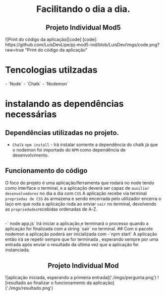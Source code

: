 <h1 align="center">Facilitando o dia a dia.</h1>
<h2 align="center">Projeto Individual Mod5</h2>
![Print do código da aplicação][code]
[code]: https://github.com/LuisDevLipe/pj-mod5-ind/blob/LuisDev/imgs/code.png?raw=true "Print do código da aplicação"

<h1 align="left">Tencologias utilzadas</h1>
- `Node`
- `Chalk`
- `Nodemon`

<h1 align="left">instalando as dependências necessárias</h1>

## Dependências utilizadas no projeto.

- `Chalk`
` npm install ` -
Irá instalar somente a dependência do chalk já que o nodemon foi importado do `NPM` como dependência de desenvolvimento.
## Funcionamento do código
O foco do projeto é uma aplicação/ferramenta que rodará no node tendo como interface o terminal, e a aplicação deverá ser capaz de `auxiliar desenvolvedores` no dia a dia com `CSS`
A aplicação recebe via terminal `propriedas de CSS` às armazena e sendo encerrada pelo utilizador encerra o laço em que roda a aplicação roda ao enviar `sair` no terminal, devolvendo as `propriedades`recebidas ordenadas de A-Z.
<h2 align="center"></h2>
-` node app.js`
Irá iniciar a aplicação,e terminará o processo quando a aplicação for finalizada com a string `sair` no terminal.
## Com o pacote nodemon a aplicação poderá ser inicializada com 
-`npm start`
A aplicação então irá se repetir sempre que for terminada , esperando sempre por uma entrada após enviar o resultado da última vez que a aplicação foi instanciada.

<h2 align="center">Projeto Individual Mod</h2>
![aplicação iniciada, esperando a primeira entrada]('./imgs/pergunta.png')
![resultado ao finalizar o funcionamento da aplicação]('./imgs/resultado.png')
